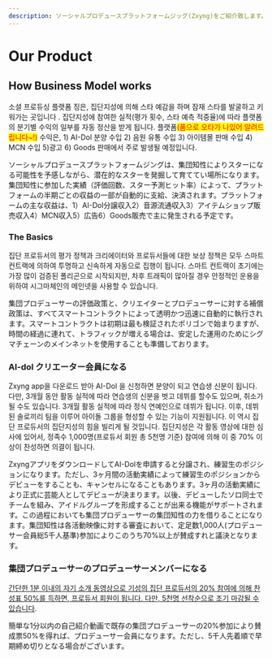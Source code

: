 ```yaml
---
description: ソーシャルプロデュースプラットフォームジッグ(Zxyng)をご紹介致します。
---
```


# Our Product

## How Business Model works

소셜 프로듀싱 플랫폼 징은, 집단지성에 의해 스타 예감을 하며 잠재 스타를 발굴하고 키워가는 곳입니다 . 집단지성에 참여한 실적(평가 횟수, 스타 예측 적중율)에 따라 플랫폼의 분기별 수익의 일부를 자동 정산을 받게 됩니다. 플랫폼<mark style="color:red;">(품으로 오타가 나있어 알려드립니다\~!)</mark> 수익은, 1) AI-Dol 분양 수입 2) 음원 유통 수입 3) 아이템몰 판매 수입 4) MCN 수입 5)광고 6) Goods 판매에서 주로 발생될 예정입니다.&#x20;

ソーシャルプロデュースプラットフォームジングは、集団知性によりスターになる可能性を予感しながら、潜在的なスターを発掘して育ててい場所になります。集団知性に参加した実績（評価回数、スター予測ヒット率）によって、プラットフォームの半期ごとの収益の一部が自動的に支給、決済されます。プラットフォームの主な収益は、1）AI-Dol分譲収入2）音源流通収入3）アイテムショップ販売収入4）MCN収入5）広告6）Goods販売で主に発生される予定です。

### The Basics

집단 프로듀서의 평가 정책과 크리에이터와 프로듀서들에 대한 보상 정책은 모두 스마트 컨트랙에 의하여 투명하고 신속하게 자동으로 집행이 됩니다. 스마트 컨트랙이 초기에는 가장 많이 검증된 폴리곤으로 시작되지만, 차후 트래픽이 많아질 경우 안정적인 운용을 위하여 시그마체인의 메인넷을 사용할 수 있습니다.

集団プロデューサーの評価政策と、クリエイターとプロデューサーに対する補償政策は、すべてスマートコントラクトによって透明かつ迅速に自動的に執行されます。スマートコントラクトは初期は最も検証されたポリゴンで始まりますが、時間の経過に連れて、トラフィックが増える場合は、安定した運用のためにシグマチェーンのメインネットを使用することも準備しております。

### AI-dol クリエーター会員になる

Zxyng app을 다운로드 받아 AI-Dol 을 신청하면 분양이 되고 연습생 신분이 됩니다. 다만, 3개월 동안 활동 실적에 따라 연습생의 신분을 벗고 데뷔를 할수도 있으며,  취소가 될 수도 있습니다.  3개월 활동 실적에 따라 정식 연예인으로 데뷔가 됩니다. 이후, 데뷔된 솔로끼리 팀을 이루어 아이돌 그룹을 형성할 수 있는 기능이 지원됩니다. 이 역시 집단 프로듀서의 집단지성의 힘을 빌리게 될 것입니다. 집단지성은 각 활동 영상에 대한 심사에 있어서, 정족수 1,000명(프로듀서 회원 총 5천명 기준) 참여에 의해 이 중 70% 이상이 찬성하면 의결이 됩니다.

ZxyngアプリをダウンロードしてAI-Dolを申請すると分譲され、練習生のポジションになります。ただし、3ヶ月間の活動実績によって練習生のポジションからデビューをすることも、キャンセルになることもあります。3ヶ月の活動実績により正式に芸能人としてデビューが決まります。以後、デビューしたソロ同士でチームを組み、アイドルグループを形成することが出来る機能がサポートされます。この過程においても集団プロデューサーの集団知性の力を借りることになります。集団知性は各活動映像に対する審査において、定足数1,000人(プロデューサー会員総5千人基準)参加によりこのうち70%以上が賛成すれと議決となります。

### 集団プロデューサーのプロデューサーメンバーになる&#x20;

[간단한 1분 이내의 자기 소개 동영상으로 기성의 집단 프로듀서의 20% 참여에 의해 찬성표 50%를 득하면, 프로듀서 회원이 됩니다. 다만, 5천명 선착순으로 조기 마감될 수 있습니다](broken-reference). &#x20;

簡単な1分以内の自己紹介動画で既存の集団プロデューサーの20%参加により賛成票50%を得れば、プロデューサー会員になります。ただし、5千人先着順で早期締め切りとなる場合がございます。
